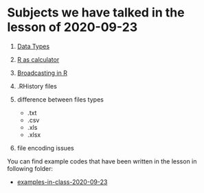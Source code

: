 # Subjects we have talked in the lesson of 2020-09-23

1. [Data Types](../data-types.md)

2. [R as calculator](../R-as-calculator.md)

2. [Broadcasting in R](../broadcasting.md)

3. .RHistory files

4. difference between files types
	- .txt
	- .csv
	- .xls
	- .xlsx

5. file encoding issues

You can find example codes that have been written in the lesson in following folder:
 - [examples-in-class-2020-09-23](source-files-2020/r-course-jacobs-2020-09-23.7z)